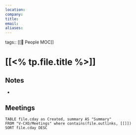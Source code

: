 ```yaml
---
location: 
company:
title: 
email: 
aliases: 
---
```

tags:: [[👥 People MOC]]

# [[<% tp.file.title %>]]

## Notes
- 

## Meetings
```dataview
TABLE file.cday as Created, summary AS "Summary"
FROM "V-CXO/Meetings" where contains(file.outlinks, [[]])
SORT file.cday DESC
```